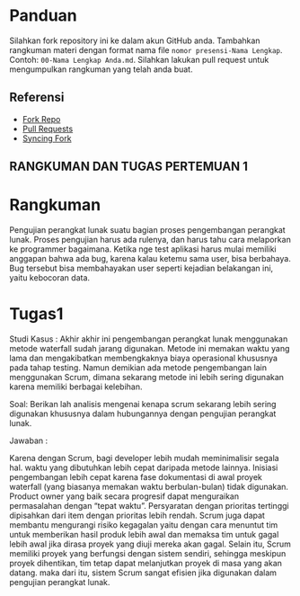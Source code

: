 # Panduan

Silahkan fork repository ini ke dalam akun GitHub anda. Tambahkan rangkuman
materi dengan format nama file `nomor presensi-Nama Lengkap`. Contoh: `00-Nama Lengkap Anda.md`. Silahkan lakukan pull request untuk mengumpulkan rangkuman
yang telah anda buat.

## Referensi

- [Fork Repo](https://docs.github.com/en/get-started/quickstart/fork-a-repo)
- [Pull Requests](https://docs.github.com/en/github/collaborating-with-pull-requests/proposing-changes-to-your-work-with-pull-requests/about-pull-requests)
- [Syncing Fork](https://docs.github.com/en/github/collaborating-with-pull-requests/working-with-forks/syncing-a-fork)

## RANGKUMAN DAN TUGAS PERTEMUAN 1
# Rangkuman
Pengujian perangkat lunak suatu bagian proses pengembangan perangkat lunak. Proses pengujian harus ada rulenya, dan harus tahu cara melaporkan ke programmer bagaimana. Ketika nge test aplikasi harus mulai memiliki anggapan bahwa ada bug, karena kalau ketemu sama user, bisa berbahaya. Bug tersebut bisa membahayakan user seperti kejadian belakangan ini, yaitu kebocoran data.

# Tugas1
Studi Kasus :
Akhir akhir ini pengembangan perangkat lunak menggunakan metode waterfall sudah 
jarang digunakan. Metode ini memakan waktu yang lama dan mengakibatkan membengkaknya 
biaya operasional khususnya pada tahap testing. Namun demikian ada metode pengembangan 
lain menggunakan Scrum, dimana sekarang metode ini lebih sering digunakan karena memiliki 
berbagai kelebihan. 

Soal: 
Berikan lah analisis mengenai kenapa scrum sekarang lebih sering 
digunakan khususnya dalam hubungannya dengan pengujian perangkat lunak.

Jawaban :

Karena dengan Scrum, bagi developer lebih mudah meminimalisir segala hal. waktu yang dibutuhkan lebih cepat daripada metode lainnya. Inisiasi pengembangan lebih cepat karena fase dokumentasi di awal proyek waterfall (yang biasanya memakan waktu berbulan-bulan) tidak digunakan. Product owner yang baik secara progresif dapat menguraikan permasalahan dengan “tepat waktu”. Persyaratan dengan prioritas tertinggi dipisahkan dari item dengan prioritas lebih rendah.
Scrum juga dapat membantu mengurangi risiko kegagalan yaitu dengan cara menuntut tim untuk memberikan hasil produk lebih awal dan memaksa tim untuk gagal lebih awal jika dirasa proyek yang diuji mereka akan gagal.
Selain itu, Scrum memiliki proyek yang berfungsi dengan sistem sendiri, sehingga meskipun proyek dihentikan, tim tetap dapat melanjutkan proyek di masa yang akan datang. maka dari itu, sistem Scrum sangat efisien jika digunakan dalam pengujian perangkat lunak.
